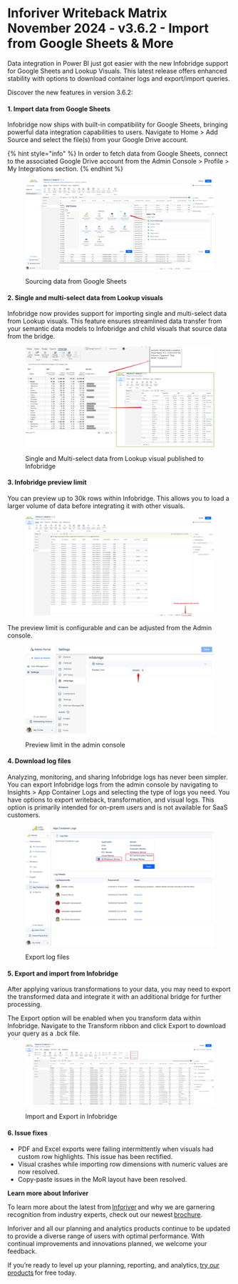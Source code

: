 # Inforiver Writeback Matrix November 2024 - v3.6.2 - Import from Google Sheets & More

Data integration in Power BI just got easier with the new Infobridge support for Google Sheets and Lookup Visuals. This latest release offers enhanced stability with options to download container logs and export/import queries.&#x20;

Discover the new features in version 3.6.2:

#### 1. Import data from Google Sheets

Infobridge now ships with built-in compatibility for Google Sheets, bringing powerful data integration capabilities to users. Navigate to Home > Add Source and select the file(s) from your Google Drive account.

{% hint style="info" %}
In order to fetch data from Google Sheets, connect to the associated Google Drive account from the Admin Console > Profile > My Integrations section.
{% endhint %}

<figure><img src="../.gitbook/assets/image (966).png" alt=""><figcaption><p>Sourcing data from Google Sheets</p></figcaption></figure>

#### 2. Single and multi-select data from Lookup visuals

Infobridge now provides support for importing single and multi-select data from Lookup visuals. This feature ensures streamlined data transfer from your semantic data models to Infobridge and child visuals that source data from the bridge.

<figure><img src="../.gitbook/assets/image (967).png" alt=""><figcaption><p>Single and Multi-select data from Lookup visual published to Infobridge</p></figcaption></figure>

#### 3. Infobridge preview limit

You can preview up to 30k rows within Infobridge. This allows you to load a larger volume of data before integrating it with other visuals.

<figure><img src="../.gitbook/assets/image (11) (1) (1) (1) (1).png" alt=""><figcaption></figcaption></figure>

The preview limit is configurable and can be adjusted from the Admin console.

<figure><img src="../.gitbook/assets/image (965).png" alt=""><figcaption><p>Preview limit in the admin console</p></figcaption></figure>

#### 4. Download log files

Analyzing, monitoring, and sharing Infobridge logs has never been simpler. You can export Infobridge logs from the admin console by navigating to Insights > App Container Logs and selecting the type of logs you need. You have options to export writeback, transformation, and visual logs. This option is primarily intended for on-prem users and is not available for SaaS customers.

<figure><img src="../.gitbook/assets/image (1) (1) (1) (1) (1) (1) (1) (1) (1) (1) (1) (1) (1) (1) (1) (1) (1) (1) (1) (1) (1) (1) (1) (1) (1) (1) (1) (1) (1) (1) (1) (1) (1) (1) (1) (1) (1) (1) (1) (1) (1) (1) (1) (1) (1) (1) (1) (1) (1) (1) (1) (1) (1) (1) (1) (1) (1) (1) (1) (1) ( (7).png" alt=""><figcaption><p>Export log files</p></figcaption></figure>

#### 5. **Export and import from Infobridge**

After applying various transformations to your data, you may need to export the transformed data and integrate it with an additional bridge for further processing.&#x20;

The Export option will be enabled when you transform data within Infobridge. Navigate to the Transform ribbon and click Export to download your query as a .bck file.&#x20;

<figure><img src="../.gitbook/assets/image (968).png" alt=""><figcaption><p>Import and Export in Infobridge</p></figcaption></figure>

#### **6. Issue fixes**

* PDF and Excel exports were failing intermittently when visuals had custom row highlights. This issue has been rectified.
* Visual crashes while importing row dimensions with numeric values are now resolved.
* Copy-paste issues in the MoR layout have been resolved.

**Learn more about Inforiver** &#x20;

To learn more about the latest from [Inforiver](https://inforiver.com/why-inforiver/) and why we are garnering recognition from industry experts, check out our newest [brochure](https://inforiver.com/wp-content/uploads/inforiver-brochure.pdf). &#x20;

Inforiver and all our planning and analytics products continue to be updated to provide a diverse range of users with optimal performance. With continual improvements and innovations planned, we welcome your feedback.       &#x20;

If you’re ready to level up your planning, reporting, and analytics, [try our products](https://inforiver.com/products/) for free today.  
